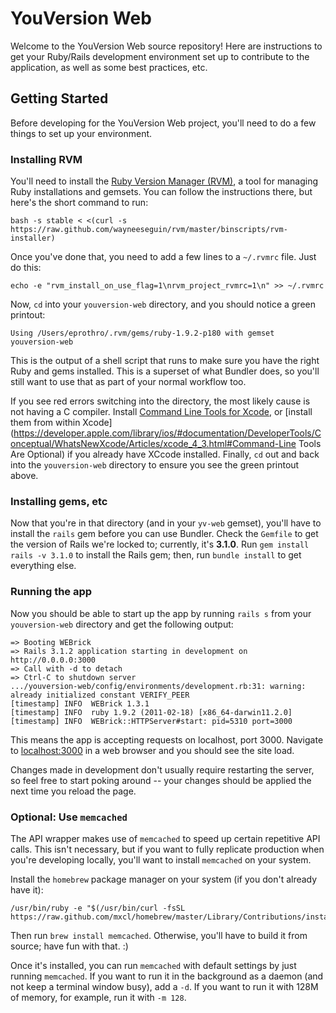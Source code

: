 # YouVersion Web #

Welcome to the YouVersion Web source repository! Here are instructions to get your Ruby/Rails development environment set up to contribute to the application, as well as some best practices, etc.

## Getting Started ##

Before developing for the YouVersion Web project, you'll need to do a few things to set up your environment.

### Installing RVM ###

You'll need to install the [Ruby Version Manager (RVM)](http://beginrescueend.com/rvm/install/), a tool for managing Ruby installations and gemsets. You can follow the instructions there, but here's the short command to run:

	bash -s stable < <(curl -s https://raw.github.com/wayneeseguin/rvm/master/binscripts/rvm-installer)

Once you've done that, you need to add a few lines to a `~/.rvmrc` file. Just do this:

	echo -e "rvm_install_on_use_flag=1\nrvm_project_rvmrc=1\n" >> ~/.rvmrc

Now, `cd` into your `youversion-web` directory, and you should notice a green printout:

	Using /Users/eprothro/.rvm/gems/ruby-1.9.2-p180 with gemset youversion-web
	
This is the output of a shell script that runs to make sure you have the right Ruby and gems installed. This is a superset of what Bundler does, so you'll still want to use that as part of your normal workflow too.

If you see red errors switching into the directory, the most likely cause is not having a C compiler. Install [Command Line Tools for Xcode](https://developer.apple.com/downloads/index.action), or [install them from within Xcode](https://developer.apple.com/library/ios/#documentation/DeveloperTools/Conceptual/WhatsNewXcode/Articles/xcode_4_3.html#Command-Line Tools Are Optional) if you already have XCcode installed. Finally, `cd` out and back into the `youversion-web` directory to ensure you see the green printout above.

### Installing gems, etc ###

Now that you're in that directory (and in your `yv-web` gemset), you'll have to install the `rails` gem before you can use Bundler. Check the `Gemfile` to get the version of Rails we're locked to; currently, it's **3.1.0**. Run `gem install rails -v 3.1.0` to install the Rails gem; then, run `bundle install` to get everything else.

### Running the app ###

Now you should be able to start up the app by running `rails s` from your `youversion-web` directory and get the following output:

	=> Booting WEBrick
	=> Rails 3.1.2 application starting in development on http://0.0.0.0:3000
	=> Call with -d to detach
	=> Ctrl-C to shutdown server
	.../youversion-web/config/environments/development.rb:31: warning: already initialized constant VERIFY_PEER
	[timestamp] INFO  WEBrick 1.3.1
	[timestamp] INFO  ruby 1.9.2 (2011-02-18) [x86_64-darwin11.2.0]
	[timestamp] INFO  WEBrick::HTTPServer#start: pid=5310 port=3000

This means the app is accepting requests on localhost, port 3000. Navigate to [localhost:3000](http://localhost:3000) in a web browser and you should see the site load.

Changes made in development don't usually require restarting the server, so feel free to start poking around -- your changes should be applied the next time you reload the page.

### Optional: Use `memcached` ###

The API wrapper makes use of `memcached` to speed up certain repetitive API calls. This isn't necessary, but if you want to fully replicate production when you're developing locally, you'll want to install `memcached` on your system.

Install the `homebrew` package manager on your system (if you don't already have it):

	/usr/bin/ruby -e "$(/usr/bin/curl -fsSL https://raw.github.com/mxcl/homebrew/master/Library/Contributions/install_homebrew.rb)"

Then run `brew install memcached`. Otherwise, you'll have to build it from source; have fun with that. :)

Once it's installed, you can run `memcached` with default settings by just running `memcached`. If you want to run it in the background as a daemon (and not keep a terminal window busy), add a `-d`. If you want to run it with 128M of memory, for example, run it with `-m 128`.